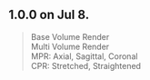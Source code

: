 ## 1.0.0 on Jul 8.
>Base Volume Render  
>Multi Volume Render  
>MPR: Axial, Sagittal, Coronal  
>CPR: Stretched, Straightened